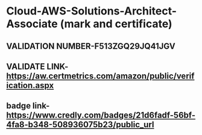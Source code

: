 # Cloud-AWS-Solutions-Architect-Associate (mark and certificate)

VALIDATION NUMBER-F513ZGQ29JQ41JGV
-------------
VALIDATE LINK-https://aw.certmetrics.com/amazon/public/verification.aspx
-------------
badge link-https://www.credly.com/badges/21d6fadf-56bf-4fa8-b348-508936075b23/public_url
-----------------
